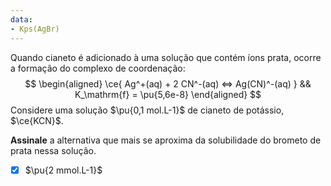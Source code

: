 ```yaml
---
data:
- Kps(AgBr)
---
```


Quando cianeto é adicionado à uma solução que contém íons prata, ocorre a formação do complexo de coordenação:
$$
\begin{aligned}
    \ce{ Ag^+(aq) + 2 CN^-(aq) <=> Ag(CN)^-(aq) } && K_\mathrm{f} = \pu{5,6e-8}
\end{aligned}
$$
Considere uma solução $\pu{0,1 mol.L-1}$ de cianeto de potássio, $\ce{KCN}$.

**Assinale** a alternativa que mais se aproxima da solubilidade do brometo de prata nessa solução.

- [x] $\pu{2 mmol.L-1}$



